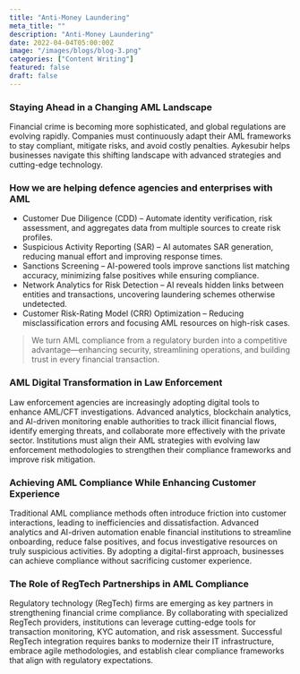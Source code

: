 ```yaml
---
title: "Anti-Money Laundering"
meta_title: ""
description: "Anti-Money Laundering"
date: 2022-04-04T05:00:00Z
image: "/images/blogs/blog-3.png"
categories: ["Content Writing"]
featured: false
draft: false
---
```


### Staying Ahead in a Changing AML Landscape

Financial crime is becoming more sophisticated, and global regulations are evolving rapidly. Companies must continuously adapt their AML frameworks to stay compliant, mitigate risks, and avoid costly penalties. Aykesubir helps businesses navigate this shifting landscape with advanced strategies and cutting-edge technology.

### How we are helping defence agencies and enterprises with AML

- Customer Due Diligence (CDD) – Automate identity verification, risk assessment, and aggregates data from multiple sources to create risk profiles.
- Suspicious Activity Reporting (SAR) – AI automates SAR generation, reducing manual effort and improving response times.
- Sanctions Screening – AI-powered tools improve sanctions list matching accuracy, minimizing false positives while ensuring compliance.
- Network Analytics for Risk Detection – AI reveals hidden links between entities and transactions, uncovering laundering schemes otherwise undetected.
- Customer Risk-Rating Model (CRR) Optimization – Reducing misclassification errors and focusing AML resources on high-risk cases.

> We turn AML compliance from a regulatory burden into a competitive advantage—enhancing security, streamlining operations, and building trust in every financial transaction.

### AML Digital Transformation in Law Enforcement

Law enforcement agencies are increasingly adopting digital tools to enhance AML/CFT investigations. Advanced analytics, blockchain analytics, and AI-driven monitoring enable authorities to track illicit financial flows, identify emerging threats, and collaborate more effectively with the private sector. Institutions must align their AML strategies with evolving law enforcement methodologies to strengthen their compliance frameworks and improve risk mitigation.

### Achieving AML Compliance While Enhancing Customer Experience

Traditional AML compliance methods often introduce friction into customer interactions, leading to inefficiencies and dissatisfaction. Advanced analytics and AI-driven automation enable financial institutions to streamline onboarding, reduce false positives, and focus investigative resources on truly suspicious activities. By adopting a digital-first approach, businesses can achieve compliance without sacrificing customer experience.

### The Role of RegTech Partnerships in AML Compliance

Regulatory technology (RegTech) firms are emerging as key partners in strengthening financial crime compliance. By collaborating with specialized RegTech providers, institutions can leverage cutting-edge tools for transaction monitoring, KYC automation, and risk assessment. Successful RegTech integration requires banks to modernize their IT infrastructure, embrace agile methodologies, and establish clear compliance frameworks that align with regulatory expectations.





